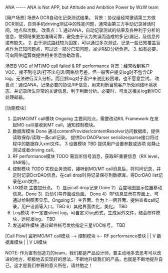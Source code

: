 ANA ----- ANA is Not APP, but Attitude and Ambition 
		  Power by WzW team
		  
[用户场景]
场景A
DCR自动化记录测试结果。
背景：协议组经常邀请第三方做DCR测试，自测手机driving测试中的性能问题，通常由第三方手动记录掉话时间，地点和次数。
改善点：1. 通过ANA，自动记录测试的结果及各种利于分析的信息，使得结果更加准确可靠，避免由于认为失误而造成的多记/漏记，及信息传递有缺失。
2. 由于测试路线较为固定，可以通过多次测试，记录一些已知覆盖盲点作为已知问题点，可过滤一部分已知问题，减少R&D分析负担。
3. 如有必要，可向网络运营商提供相关信息协助改善。

场景B 
VOC of MT/MO call failed & RF performance
背景：经常收到客户VOC，接不到电话/打不出电话/网络信号差，但一般客户提交log时不包含CP log，无法进行深入分析。而且抓log对于客户来说比较困难，也不愿意尝试。
改善点：通过ANA，记录必要的协议/RF信息，用来判断当前客户所处网络环境状态，并记录所生异常的关键信息，利于判断分析。必要时，可发送相关log到VOC处理邮箱。

[功能模块]
1. 监听MO/MT call模块 
	Ongoing
	主要风险点，需要改动RIL Framework
	在发起MO call/接收到MT call，通知控制模块。
2. 数据库模块 
	Done 
	通过contentProvider/contentResolver访问数据库，提供读取保存/读取一条call记录。
	提供DcrDAOParser serialize/parse接口将过程中的数据存入xml文件。
3  设置模块
	TBD 
	提供用户设置参数或选项
	如静止测试或者driving call。
4. RF performance模块
	TODO
	需监听信号消息，获取RF重要信息（RX level，SNR等）。
5. 控制模块
	TODO
	实现业务流程，接听到MO/MT call消息后，将时间记录，并定时记录DcrDAO信息，在call drop时将记录保存到数据库，将DcrDAO list记录在xml文件。
5. UX模块
	主要加分点。
	1）显示call drop记录 Done
	2）百度地图显示位置移动信息。Done
	3）启动引导界面或动画。 Done
	4）RF信息显示在界面上，可通过绘制图表显示。Ongoing
	5）主界面。作为上一层界面，提供查看call记录，用户设置等入口。TBD
	6）其他界面优化，美化。 TBD
6. Log模块
	不一定要silent log，可自定义log形式，生成另外文件，结合邮件模块，远程发log。
	TBD
7. 发送邮件模块
	通过邮件帐号发给指定三星VOC帐号。
	TBD

[Call Flow]
监听MO/MT call模块 -->  控制模块 <-- RF performance模块 
	                      |
						  |
						  V
					 数据库模块
					      |
						  |
						  V
						UI模块
						

						
NOTE: 作为富有创造力的team，我们都是产品设计师，要主动地多去思考可以改进的地方，积极地去实现好的想法，不断地升级我们的产品，也就是不断地提升自己，这才是我们参赛的意义所在，请共勉之！

